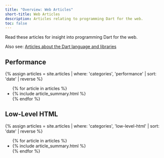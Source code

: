```yaml
---
title: "Overview: Web Articles"
short-title: Web Articles
description: Articles relating to programming Dart for the web.
toc: false
---
```


Read these articles for insight into programming Dart for the web.

Also see: [Articles about the Dart language and libraries]({{site.dartlang}}/articles)

<div class="break-80">
  <h2>Performance</h2>
  {% assign articles = site.articles | where: 'categories', 'performance' | sort: 'date' | reverse %}
  <ul class="nav-list">
    {% for article in articles %}
      <li>{% include article_summary.html %}</li>
    {% endfor %}
  </ul>
</div>

<div class="break-80">
  <h2>Low-Level HTML</h2>
  {% assign articles = site.articles | where: 'categories', 'low-level-html' | sort: 'date' | reverse %}
  <ul class="nav-list">
    {% for article in articles %}
      <li>{% include article_summary.html %}</li>
    {% endfor %}
  </ul>
</div>

